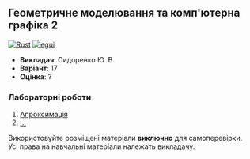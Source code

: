 ## Геометричне моделювання та комп'ютерна графіка 2

[![Rust](https://img.shields.io/badge/Rust-fde7d5?style=for-the-badge&logo=rust&logoColor=black)](#)
[![egui](https://img.shields.io/badge/egui-222222?style=for-the-badge&logo=embarcadero&logoColor=white)](#)

- **Викладач**: Сидоренко Ю. В.
- **Варіант**: 17
- **Оцінка**: ?

### Лабораторні роботи
  1. [Апроксимація](./Lab1/)
  2. [...](./Lab2/)

Використовуйте розміщені матеріали **виключно** для самоперевірки. <br>
Усі права на навчальні матеріали належать викладачу.
